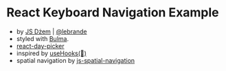 # React Keyboard Navigation Example
- by [JS Dżem](https://www.youtube.com/channel/UCqawL4rsFulZi1zjpromBNQ) | [@lebrande](https://twitter.com/le_brande)
- styled with [Bulma](https://bulma.io/).
- [react-day-picker](https://react-day-picker.js.org/)
- inspired by [useHooks(🐠)](https://usehooks.com/)
- spatial navigation by [js-spatial-navigation](https://github.com/luke-chang/js-spatial-navigation)